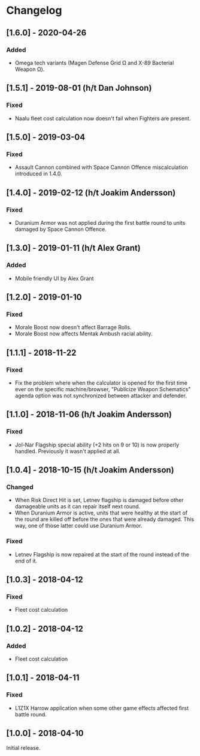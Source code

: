 # Changelog

## [1.6.0] - 2020-04-26
### Added
- Omega tech variants (Magen Defense Grid Ω and X-89 Bacterial Weapon Ω).

## [1.5.1] - 2019-08-01 (h/t Dan Johnson)
### Fixed
- Naalu fleet cost calculation now doesn't fail when Fighters are present.

## [1.5.0] - 2019-03-04
### Fixed
- Assault Cannon combined with Space Cannon Offence miscalculation introduced in 1.4.0.

## [1.4.0] - 2019-02-12 (h/t Joakim Andersson)
### Fixed
- Duranium Armor was not applied during the first battle round to units damaged by Space Cannon Offence.

## [1.3.0] - 2019-01-11 (h/t Alex Grant)
### Added
- Mobile friendly UI by Alex Grant

## [1.2.0] - 2019-01-10
### Fixed
- Morale Boost now doesn't affect Barrage Rolls.
- Morale Boost now affects Mentak Ambush racial ability.

## [1.1.1] - 2018-11-22
### Fixed
- Fix the problem where when the calculator is opened for the first time ever on the specific machine/browser, "Publicize Weapon Schematics" agenda option was not synchronized between attacker and defender.

## [1.1.0] - 2018-11-06 (h/t Joakim Andersson)
### Fixed
- Jol-Nar Flagship special ability (+2 hits on 9 or 10) is now properly handled. Previously it wasn't applied at all.

## [1.0.4] - 2018-10-15 (h/t Joakim Andersson)
### Changed
- When Risk Direct Hit is set, Letnev flagship is damaged before other damageable units as it can repair itself next round.
- When Duranium Armor is active, units that were healthy at the start of the round are killed off before the ones that were already damaged. This way, one of those latter could use Duranium Armor.
### Fixed
- Letnev Flagship is now repaired at the start of the round instead of the end of it.

## [1.0.3] - 2018-04-12
### Fixed
- Fleet cost calculation

## [1.0.2] - 2018-04-12
### Added
- Fleet cost calculation

## [1.0.1] - 2018-04-11
### Fixed
- L1Z1X Harrow application when some other game effects affected first battle round.

## [1.0.0] - 2018-04-10
Initial release.
